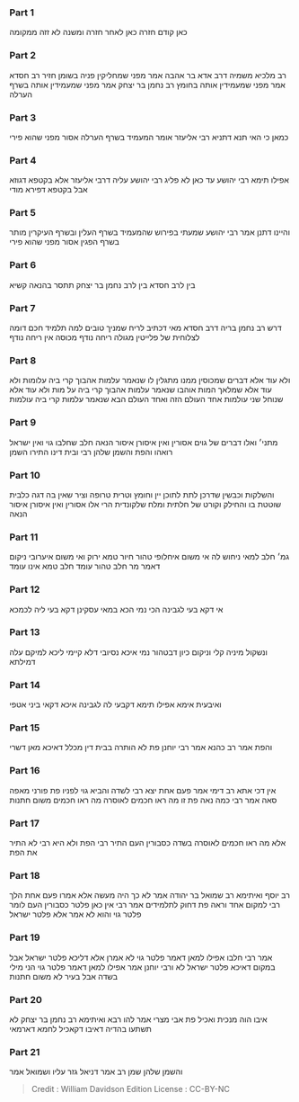 
### Part 1
כאן קודם חזרה כאן לאחר חזרה ומשנה לא זזה ממקומה

### Part 2
רב מלכיא משמיה דרב אדא בר אהבה אמר מפני שמחליקין פניה בשומן חזיר רב חסדא אמר מפני שמעמידין אותה בחומץ רב נחמן בר יצחק אמר מפני שמעמידין אותה בשרף הערלה

### Part 3
כמאן כי האי תנא דתניא רבי אליעזר אומר המעמיד בשרף הערלה אסור מפני שהוא פירי

### Part 4
אפילו תימא רבי יהושע עד כאן לא פליג רבי יהושע עליה דרבי אליעזר אלא בקטפא דגוזא אבל בקטפא דפירא מודי

### Part 5
והיינו דתנן אמר רבי יהושע שמעתי בפירוש שהמעמיד בשרף העלין ובשרף העיקרין מותר בשרף הפגין אסור מפני שהוא פירי

### Part 6
בין לרב חסדא בין לרב נחמן בר יצחק תתסר בהנאה קשיא

### Part 7
דרש רב נחמן בריה דרב חסדא מאי דכתיב לריח שמניך טובים למה תלמיד חכם דומה לצלוחית של פלייטין מגולה ריחה נודף מכוסה אין ריחה נודף

### Part 8
ולא עוד אלא דברים שמכוסין ממנו מתגלין לו שנאמר עלמות אהבוך קרי ביה עלומות ולא עוד אלא שמלאך המות אוהבו שנאמר עלמות אהבוך קרי ביה על מות ולא עוד אלא שנוחל שני עולמות אחד העולם הזה ואחד העולם הבא שנאמר עלמות קרי ביה עולמות

### Part 9
מתני׳ ואלו דברים של גוים אסורין ואין איסורן איסור הנאה חלב שחלבו גוי ואין ישראל רואהו והפת והשמן שלהן רבי ובית דינו התירו השמן

### Part 10
והשלקות וכבשין שדרכן לתת לתוכן יין וחומץ וטרית טרופה וציר שאין בה דגה כלבית שוטטת בו והחילק וקורט של חלתית ומלח שלקונדית הרי אלו אסורין ואין איסורן איסור הנאה

### Part 11
גמ׳ חלב למאי ניחוש לה אי משום איחלופי טהור חיור טמא ירוק ואי משום איערובי ניקום דאמר מר חלב טהור עומד חלב טמא אינו עומד

### Part 12
אי דקא בעי לגבינה הכי נמי הכא במאי עסקינן דקא בעי ליה לכמכא

### Part 13
ונשקול מיניה קלי וניקום כיון דבטהור נמי איכא נסיובי דלא קיימי ליכא למיקם עלה דמילתא

### Part 14
ואיבעית אימא אפילו תימא דקבעי לה לגבינה איכא דקאי ביני אטפי

### Part 15
והפת אמר רב כהנא אמר רבי יוחנן פת לא הותרה בבית דין מכלל דאיכא מאן דשרי

### Part 16
אין דכי אתא רב דימי אמר פעם אחת יצא רבי לשדה והביא גוי לפניו פת פורני מאפה סאה אמר רבי כמה נאה פת זו מה ראו חכמים לאוסרה מה ראו חכמים משום חתנות

### Part 17
אלא מה ראו חכמים לאוסרה בשדה כסבורין העם התיר רבי הפת ולא היא רבי לא התיר את הפת

### Part 18
רב יוסף ואיתימא רב שמואל בר יהודה אמר לא כך היה מעשה אלא אמרו פעם אחת הלך רבי למקום אחד וראה פת דחוק לתלמידים אמר רבי אין כאן פלטר כסבורין העם לומר פלטר גוי והוא לא אמר אלא פלטר ישראל

### Part 19
אמר רבי חלבו אפילו למאן דאמר פלטר גוי לא אמרן אלא דליכא פלטר ישראל אבל במקום דאיכא פלטר ישראל לא ורבי יוחנן אמר אפילו למאן דאמר פלטר גוי הני מילי בשדה אבל בעיר לא משום חתנות

### Part 20
איבו הוה מנכית ואכיל פת אבי מצרי אמר להו רבא ואיתימא רב נחמן בר יצחק לא תשתעו בהדיה דאיבו דקאכיל לחמא דארמאי

### Part 21
והשמן שלהן שמן רב אמר דניאל גזר עליו ושמואל אמר

>Credit : William Davidson Edition
>License : CC-BY-NC